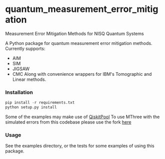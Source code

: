 # quantum_measurement_error_mitigation
Measurement Error Mitigation Methods for NISQ Quantum Systems 

A Python package for quantum measurement error mitigation methods. 
Currently supports:
 - AIM
 - SIM
 - JIGSAW
 - CMC
Along with convenience wrappers for IBM's Tomographic and Linear methods.

### Installation 

```python
pip install -r requirements.txt
python setup.py install
```
Some of the examples may make use of [QiskitPool](https://github.com/Alan-Robertson/QiskitPool)
To use MThree with the simulated errors from this codebase please use the fork [here](https://github.com/Alan-Robertson/mthree)

### Usage
See the examples directory, or the tests for some examples of using this package.
